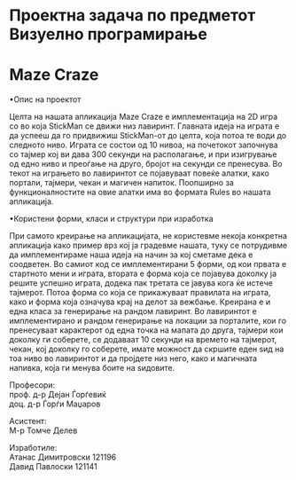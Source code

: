 Проектна задача по предметот Визуелно програмирање
===============================================
Maze Craze 
================================================ 
  
•Опис на проектот

Целта на нашата апликација Maze Craze е имплементација на 2D игра со во која StickMan се движи низ лавиринт. Главната идеја на играта е да успееш да го придвижиш StickMan-от до целта, која потоа те води до следното ниво.
Играта се состои од 10 нивоа, на почетокот започнува со тајмер кој ви дава 300 секунди на располагање, и при изигрување од едно ниво и преоѓање на друго, бројот на секунди се пренесува. Во текот на играњето во лавиринтот се појавуваат повеќе алатки, како портали, тајмери, чекан и магичен напиток. Поопширно за функционалностите на овие алатки има во формата Rules во нашата апликација.

•Користени форми, класи и структури при изработка

При самото креирање на апликацијата, не користевме некоја конкретна апликација како пример врз кој ја градевме нашата,  туку се потрудивме да имплементираме наша идеја на начин за кој сметаме дека е соодветен.
Во самиот код се имплементирани 5 форми, од кои првата е стартното мени и играта, втората е форма која се појавува доколку ја решите успешно играта, додека пак третата се јавува кога ќе истече тајмерот. Потоа форма со која се прикажуваат правилата на играта, како и форма која означува крај на делот за вежбање. Креирана е и една класа за генерирање на рандом лавиринт.
Во лавиринтот е имплементирано и рандом генерирање на локации за порталите, кои го пренесуваат карактерот од една точка на мапата до друга, тајмери кои доколку ги соберете, се додаваат 10 секунди на времето на тајмерот, чекан, кој доколку го соберете, имате можност да скршите еден sид на тоа ниво во лавиринтот и да пројдете низ него, како и магичната напивка, која ги менува боите на sидовите.

          
Професори:                                                   		
проф. д-р Дејан Ѓорѓевиќ                             		
доц. д-р Ѓорѓи Маџаров				 

Асистент:                                                      
М-р Томче Делев      

Изработиле:     
Атанас Димитровски 121196    
Давид Павлоски 121141    
